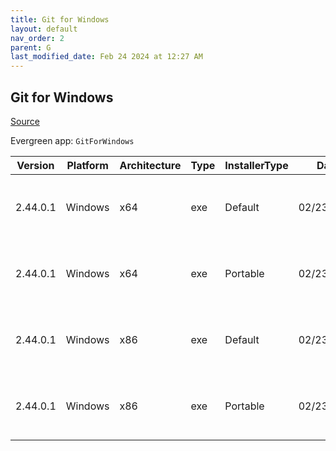 ```yaml
---
title: Git for Windows
layout: default
nav_order: 2
parent: G
last_modified_date: Feb 24 2024 at 12:27 AM
---
```


## Git for Windows

[Source](https://gitforwindows.org/)

Evergreen app: `GitForWindows`

| Version  | Platform | Architecture | Type | InstallerType | Date       | Size     | URI                                                                                                                                                                                                                        |
| -------- | -------- | ------------ | ---- | ------------- | ---------- | -------- | -------------------------------------------------------------------------------------------------------------------------------------------------------------------------------------------------------------------------- |
| 2.44.0.1 | Windows  | x64          | exe  | Default       | 02/23/2024 | 65350776 | [https://github.com/git-for-windows/git/releases/download/v2.44.0.windows.1/Git-2.44.0-64-bit.exe](https://github.com/git-for-windows/git/releases/download/v2.44.0.windows.1/Git-2.44.0-64-bit.exe)                       |
| 2.44.0.1 | Windows  | x64          | exe  | Portable      | 02/23/2024 | 61765416 | [https://github.com/git-for-windows/git/releases/download/v2.44.0.windows.1/PortableGit-2.44.0-64-bit.7z.exe](https://github.com/git-for-windows/git/releases/download/v2.44.0.windows.1/PortableGit-2.44.0-64-bit.7z.exe) |
| 2.44.0.1 | Windows  | x86          | exe  | Default       | 02/23/2024 | 62435528 | [https://github.com/git-for-windows/git/releases/download/v2.44.0.windows.1/Git-2.44.0-32-bit.exe](https://github.com/git-for-windows/git/releases/download/v2.44.0.windows.1/Git-2.44.0-32-bit.exe)                       |
| 2.44.0.1 | Windows  | x86          | exe  | Portable      | 02/23/2024 | 58639848 | [https://github.com/git-for-windows/git/releases/download/v2.44.0.windows.1/PortableGit-2.44.0-32-bit.7z.exe](https://github.com/git-for-windows/git/releases/download/v2.44.0.windows.1/PortableGit-2.44.0-32-bit.7z.exe) |
